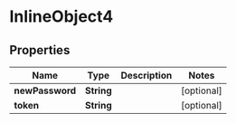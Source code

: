

# InlineObject4

## Properties

Name | Type | Description | Notes
------------ | ------------- | ------------- | -------------
**newPassword** | **String** |  |  [optional]
**token** | **String** |  |  [optional]



